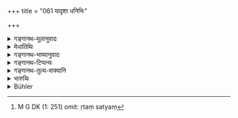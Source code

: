 +++
title = "061 यादृशा धनिभिः"

+++

<details><summary>गङ्गानथ-मूलानुवादः</summary>

I shall declare now what sort of persons should be made witnesses in suits by wealthy men, and how the truth should be told by them.—(61)
</details>

<details><summary>मेधातिथिः</summary>

साक्षिलक्षणोपन्यासः श्लोकः । **यादृशाः साक्षिणो** यज्जातीया यद्गुणयुक्ताश् च **धनिभिर्** उत्तमर्णैर् **व्यवहारेषु** धनप्रयोगादिषु **कर्तव्यास्** **तादृशान्** वक्ष्यमाणेन कथयिष्यामि । **यथा** च ऋतं सत्यं[^२४१] **वाच्यं** वक्तव्यं पृष्टैः सद्भिस् तैः, पूर्वाह्ण इत्यादि, तम् अपि प्रकारं वक्ष्यामीति ॥ ८.६१ ॥


[^२४१]:
     M G DK (1: 251) omit: ṛtaṃ satyaṃ
</details>

<details><summary>गङ्गानथ-भाष्यानुवादः</summary>

The verse introduces the section dealing with witnesses.

‘*What sort of persons*’—*i.e*., of what, castes and with what qualifications.

‘*Wealthy men*’—creditors.

^(‘)*Suits*’—dealing with money-transactions.

I shall describe now what sorts of witnesses shall he adduced; and also how the truth should be told by them, when questioned,—this also I shall explain.—(61)
</details>

<details><summary>गङ्गानथ-टिप्पन्यः</summary>

This verse is quoted in *Vyavahāra-Bālambhaṭṭī* (p. 256);—and in
*Smṛticandrikā* (Vyavahāra, p. 173).
</details>

<details><summary>गङ्गानथ-तुल्य-वाक्यानि</summary>

**(verses 8.61-63)  
**

*Baudhāyana* (1-19.13).—‘Men of the four castes who have sons may be
witnesses, excepting *Śṛotriyas*, the King, ascetics and those destitute of human intelligence.’

*Viṣṇu* (8.8).—‘Descendants of a noble race, who are virtuous and
wealthy, sacrifices, zealous in the practice of religious austerities, having male issue, well versed in the holy law, studious, veracious, acquainted with the three Vedas and aged—shall be witnesses.’

*Yājñavalkya* (2.68.69).—‘Persons devoted to austerities, charitable, of
noble families, veracious, heedful of righteousness, straightforward, with sons, wealthy, devoted to acts prescribed in the Śruti and in Smṛtis;—such persons shall be witnesses;—they shall be at least three in number; the caste of the witnesses being consonant with the caste of the parties; or members of all castes may be witnesses for all eases.’

*Bṛhaspati* (7.16).—‘There should be nine, seven, five, four or three
witnesses; or two only, if they are learned Brāhmaṇas, are proper; but let him never examine an only witness.’

*Gautama* (13.2.3).—‘Witnesses shall be many, faultless as regards the
performance of their duties, worthy to be trusted by the King, and free from affection for, or hatred against, either party;—they may be even Śūdras.’

*Bṛhaspati* (7.28),—‘Those may be witnesses who are in the habit of
performing religious acts enjoined in the Vedas and Smṛtis, free from covetousness and malice, of respectable parentage, irreproachable, zealous in austerities, liberal and sympathetic.’

*Āpastamba* (2.29.7).—‘A person possessed of good qualities may be
called as a witness, and he shall, answer the questions.’

*Vaśiṣṭha* (16.28).—‘Śrotriyas, men of unblemished form, of good
character, men who are holy and love truth, are fit to be witnesses;—or men of any caste may give evidence regarding men of any other caste.’

*Nārada* (1.153-154).—‘The witnesses shall be of honourable family,
straightforward and unexceptionable as to their descent, their actions and their fortunes. They shall not be less than three in number, unimpeachable, honest and pure-minded. They shall be Brāhmaṇas, Kṣatriyas or Vaiśyas or irreproachable Śūdras. Each of these shall be witness for his own order; or all of them may be witnesses for all.’
</details>

<details><summary>भारुचिः</summary>

धनव्यवहारे च साक्षिणां लक्षणम् उच्यमानम्, अन्येष्व् अपि व्यवहारेषु कार्यसामान्याद् अविरोधाच् चेत्थंभूता एव प्रतीयेरन् ॥ ८.६१ ॥
</details>

<details><summary>Bühler</summary>

061	I will fully declare what kind of men may be made witnesses in suits by creditors, and in what manner those (witnesses) must give true (evidence).
</details>
